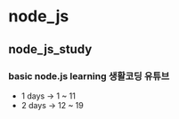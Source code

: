 # node_js
## node_js_study
### basic node.js learning 생활코딩 유튜브
- 1 days -> 1 ~ 11
- 2 days -> 12 ~ 19
